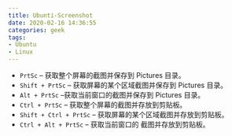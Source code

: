 ```yaml
---
title: Ubunti-Screenshot
date: 2020-02-16 14:36:55
categories: geek
tags: 
- Ubuntu
- Linux
---
```


* `PrtSc` – 获取整个屏幕的截图并保存到 Pictures 目录。
* `Shift + PrtSc` – 获取屏幕的某个区域截图并保存到 Pictures 目录。
* `Alt + PrtSc` –获取当前窗口的截图并保存到 Pictures 目录。
* `Ctrl + PrtSc` – 获取整个屏幕的截图并存放到剪贴板。
* `Shift + Ctrl + PrtSc` – 获取屏幕的某个区域截图并存放到剪贴板。
* `Ctrl + Alt + PrtSc` – 获取当前窗口的 截图并存放到剪贴板。


